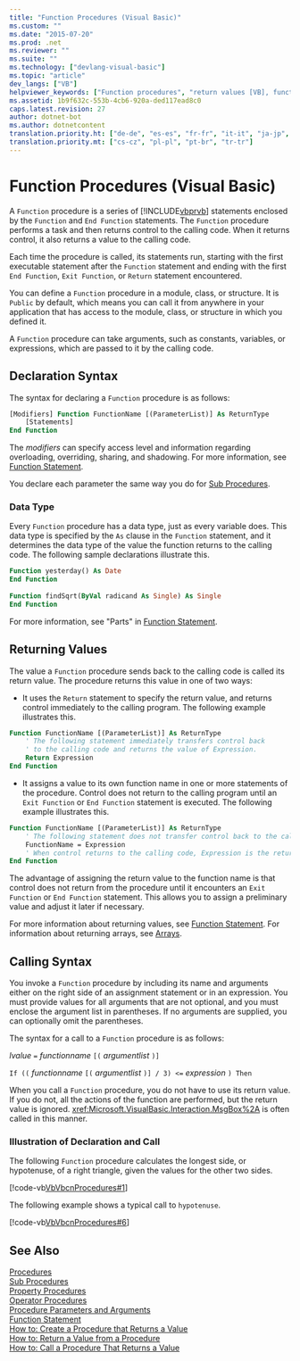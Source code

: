 ```yaml
---
title: "Function Procedures (Visual Basic)"
ms.custom: ""
ms.date: "2015-07-20"
ms.prod: .net
ms.reviewer: ""
ms.suite: ""
ms.technology: ["devlang-visual-basic"]
ms.topic: "article"
dev_langs: ["VB"]
helpviewer_keywords: ["Function procedures", "return values [VB], function procedures", "Visual Basic code, procedures", "procedures [VB], calling", "procedures [VB], Function procedures", "syntax [VB], function procedures"]
ms.assetid: 1b9f632c-553b-4cb6-920a-ded117ead8c0
caps.latest.revision: 27
author: dotnet-bot
ms.author: dotnetcontent
translation.priority.ht: ["de-de", "es-es", "fr-fr", "it-it", "ja-jp", "ko-kr", "ru-ru", "zh-cn", "zh-tw"]
translation.priority.mt: ["cs-cz", "pl-pl", "pt-br", "tr-tr"]
---
```

# Function Procedures (Visual Basic)
A `Function` procedure is a series of [!INCLUDE[vbprvb](~/includes/vbprvb-md.md)] statements enclosed by the `Function` and `End Function` statements. The `Function` procedure performs a task and then returns control to the calling code. When it returns control, it also returns a value to the calling code.  
  
 Each time the procedure is called, its statements run, starting with the first executable statement after the `Function` statement and ending with the first `End Function`, `Exit Function`, or `Return` statement encountered.  
  
 You can define a `Function` procedure in a module, class, or structure. It is `Public` by default, which means you can call it from anywhere in your application that has access to the module, class, or structure in which you defined it.  
  
 A `Function` procedure can take arguments, such as constants, variables, or expressions, which are passed to it by the calling code.  
  
## Declaration Syntax  
 The syntax for declaring a `Function` procedure is as follows:  
  
```vb  
[Modifiers] Function FunctionName [(ParameterList)] As ReturnType  
    [Statements]  
End Function  
```  
  
 The *modifiers* can specify access level and information regarding overloading, overriding, sharing, and shadowing. For more information, see [Function Statement](../../../../visual-basic/language-reference/statements/function-statement.md).  
  
 You declare each parameter the same way you do for [Sub Procedures](./sub-procedures.md).  
  
### Data Type  
 Every `Function` procedure has a data type, just as every variable does. This data type is specified by the `As` clause in the `Function` statement, and it determines the data type of the value the function returns to the calling code. The following sample declarations illustrate this.  
  
```vb  
Function yesterday() As Date  
End Function  
  
Function findSqrt(ByVal radicand As Single) As Single  
End Function  
```  
  
 For more information, see "Parts" in [Function Statement](../../../../visual-basic/language-reference/statements/function-statement.md).  
  
## Returning Values  
 The value a `Function` procedure sends back to the calling code is called its return value. The procedure returns this value in one of two ways:  
  
-   It uses the `Return` statement to specify the return value, and returns control immediately to the calling program. The following example illustrates this.  
  
```vb  
Function FunctionName [(ParameterList)] As ReturnType  
    ' The following statement immediately transfers control back  
    ' to the calling code and returns the value of Expression.  
    Return Expression  
End Function  
```  
  
-   It assigns a value to its own function name in one or more statements of the procedure. Control does not return to the calling program until an `Exit Function` or `End Function` statement is executed. The following example illustrates this.  
  
```vb  
Function FunctionName [(ParameterList)] As ReturnType  
    ' The following statement does not transfer control back to the calling code.  
    FunctionName = Expression  
    ' When control returns to the calling code, Expression is the return value.  
End Function  
```  
  
 The advantage of assigning the return value to the function name is that control does not return from the procedure until it encounters an `Exit Function` or `End Function` statement. This allows you to assign a preliminary value and adjust it later if necessary.  
  
 For more information about returning values, see [Function Statement](../../../../visual-basic/language-reference/statements/function-statement.md). For information about returning arrays, see [Arrays](../../../../visual-basic/programming-guide/language-features/arrays/index.md).  
  
## Calling Syntax  
 You invoke a `Function` procedure by including its name and arguments either on the right side of an assignment statement or in an expression. You must provide values for all arguments that are not optional, and you must enclose the argument list in parentheses. If no arguments are supplied, you can optionally omit the parentheses.  
  
 The syntax for a call to a `Function` procedure is as follows:  
  
 *lvalue*  `=`  *functionname* `[(` *argumentlist* `)]`  
  
 `If ((` *functionname* `[(` *argumentlist* `)] / 3) <=`  *expression* `) Then`  
  
 When you call a `Function` procedure, you do not have to use its return value. If you do not, all the actions of the function are performed, but the return value is ignored. <xref:Microsoft.VisualBasic.Interaction.MsgBox%2A> is often called in this manner.  
  
### Illustration of Declaration and Call  
 The following `Function` procedure calculates the longest side, or hypotenuse, of a right triangle, given the values for the other two sides.  
  
 [!code-vb[VbVbcnProcedures#1](./codesnippet/VisualBasic/function-procedures_1.vb)]  
  
 The following example shows a typical call to `hypotenuse`.  
  
 [!code-vb[VbVbcnProcedures#6](./codesnippet/VisualBasic/function-procedures_2.vb)]  
  
## See Also  
 [Procedures](./index.md)   
 [Sub Procedures](./sub-procedures.md)   
 [Property Procedures](./property-procedures.md)   
 [Operator Procedures](./operator-procedures.md)   
 [Procedure Parameters and Arguments](./procedure-parameters-and-arguments.md)   
 [Function Statement](../../../../visual-basic/language-reference/statements/function-statement.md)   
 [How to: Create a Procedure that Returns a Value](./how-to-create-a-procedure-that-returns-a-value.md)   
 [How to: Return a Value from a Procedure](./how-to-return-a-value-from-a-procedure.md)   
 [How to: Call a Procedure That Returns a Value](./how-to-call-a-procedure-that-returns-a-value.md)
